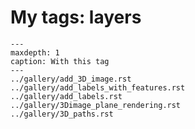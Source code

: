 # My tags: layers

```{toctree}
---
maxdepth: 1
caption: With this tag
---
../gallery/add_3D_image.rst
../gallery/add_labels_with_features.rst
../gallery/add_labels.rst
../gallery/3Dimage_plane_rendering.rst
../gallery/3D_paths.rst
```
